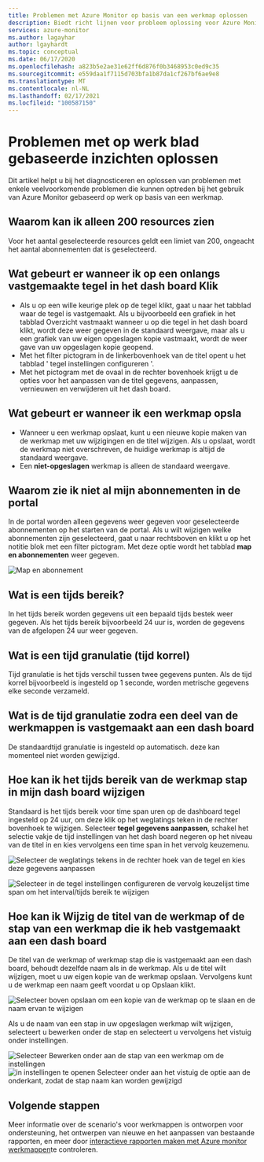 ```yaml
---
title: Problemen met Azure Monitor op basis van een werkmap oplossen
description: Biedt richt lijnen voor probleem oplossing voor Azure Monitor inzichten op basis van een werkmap voor services zoals Azure Key Vault, Azure CosmosDB, Azure Storage en Azure cache voor redis.
services: azure-monitor
ms.author: lagayhar
author: lgayhardt
ms.topic: conceptual
ms.date: 06/17/2020
ms.openlocfilehash: a823b5e2ae31e62ff6d876f0b3468953c0ed9c35
ms.sourcegitcommit: e559daa1f7115d703bfa1b87da1cf267bf6ae9e8
ms.translationtype: MT
ms.contentlocale: nl-NL
ms.lasthandoff: 02/17/2021
ms.locfileid: "100587150"
---
```

# <a name="troubleshooting-workbook-based-insights"></a>Problemen met op werk blad gebaseerde inzichten oplossen

Dit artikel helpt u bij het diagnosticeren en oplossen van problemen met enkele veelvoorkomende problemen die kunnen optreden bij het gebruik van Azure Monitor gebaseerd op werk op basis van een werkmap.


## <a name="why-can-i-only-see-200-resources"></a>Waarom kan ik alleen 200 resources zien

Voor het aantal geselecteerde resources geldt een limiet van 200, ongeacht het aantal abonnementen dat is geselecteerd.

## <a name="what-happens-when-i-click-on-a-recently-pinned-tile-in-the-dashboard"></a>Wat gebeurt er wanneer ik op een onlangs vastgemaakte tegel in het dash board Klik

* Als u op een wille keurige plek op de tegel klikt, gaat u naar het tabblad waar de tegel is vastgemaakt. Als u bijvoorbeeld een grafiek in het tabblad Overzicht vastmaakt wanneer u op die tegel in het dash board klikt, wordt deze weer gegeven in de standaard weergave, maar als u een grafiek van uw eigen opgeslagen kopie vastmaakt, wordt de weer gave van uw opgeslagen kopie geopend.
* Met het filter pictogram in de linkerbovenhoek van de titel opent u het tabblad ' tegel instellingen configureren '.
* Met het pictogram met de ovaal in de rechter bovenhoek krijgt u de opties voor het aanpassen van de titel gegevens, aanpassen, vernieuwen en verwijderen uit het dash board.

## <a name="what-happens-when-i-save-a-workbook"></a>Wat gebeurt er wanneer ik een werkmap opsla

* Wanneer u een werkmap opslaat, kunt u een nieuwe kopie maken van de werkmap met uw wijzigingen en de titel wijzigen. Als u opslaat, wordt de werkmap niet overschreven, de huidige werkmap is altijd de standaard weergave.
* Een **niet-opgeslagen** werkmap is alleen de standaard weergave.

## <a name="why-dont-i-see-all-my-subscriptions-in-the-portal"></a>Waarom zie ik niet al mijn abonnementen in de portal

In de portal worden alleen gegevens weer gegeven voor geselecteerde abonnementen op het starten van de portal. Als u wilt wijzigen welke abonnementen zijn geselecteerd, gaat u naar rechtsboven en klikt u op het notitie blok met een filter pictogram. Met deze optie wordt het tabblad **map en abonnementen** weer gegeven.

![Map en abonnement](./media/storage-insights-overview/fqa3.png)

## <a name="what-is-time-range"></a>Wat is een tijds bereik?

In het tijds bereik worden gegevens uit een bepaald tijds bestek weer gegeven. Als het tijds bereik bijvoorbeeld 24 uur is, worden de gegevens van de afgelopen 24 uur weer gegeven.

## <a name="what-is-time-granularity-time-grain"></a>Wat is een tijd granulatie (tijd korrel)

Tijd granulatie is het tijds verschil tussen twee gegevens punten. Als de tijd korrel bijvoorbeeld is ingesteld op 1 seconde, worden metrische gegevens elke seconde verzameld.

## <a name="what-is-the-time-granularity-once-we-pin-any-part-of-the-workbooks-to-a-dashboard"></a>Wat is de tijd granulatie zodra een deel van de werkmappen is vastgemaakt aan een dash board

De standaardtijd granulatie is ingesteld op automatisch. deze kan momenteel niet worden gewijzigd.

## <a name="how-do-i-change-the-timespan-time-range-of-the-workbook-step-on-my-dashboard"></a>Hoe kan ik het tijds bereik van de werkmap stap in mijn dash board wijzigen

Standaard is het tijds bereik voor time span uren op de dashboard tegel ingesteld op 24 uur, om deze klik op het weglatings teken in de rechter bovenhoek te wijzigen. Selecteer **tegel gegevens aanpassen**, schakel het selectie vakje de tijd instellingen van het dash board negeren op het niveau van de titel in en kies vervolgens een time span in het vervolg keuzemenu.  

![Selecteer de weglatings tekens in de rechter hoek van de tegel en kies deze gegevens aanpassen](./media/storage-insights-overview/fqa-data-settings.png)

![Selecteer in de tegel instellingen configureren de vervolg keuzelijst time span om het interval/tijds bereik te wijzigen](./media/storage-insights-overview/fqa-timespan.png)

## <a name="how-do-i-change-the-title-of-the-workbook-or-a-workbook-step-i-pinned-to-a-dashboard"></a>Hoe kan ik Wijzig de titel van de werkmap of de stap van een werkmap die ik heb vastgemaakt aan een dash board

De titel van de werkmap of werkmap stap die is vastgemaakt aan een dash board, behoudt dezelfde naam als in de werkmap. Als u de titel wilt wijzigen, moet u uw eigen kopie van de werkmap opslaan. Vervolgens kunt u de werkmap een naam geeft voordat u op Opslaan klikt.

![Selecteer boven opslaan om een kopie van de werkmap op te slaan en de naam ervan te wijzigen](./media/storage-insights-overview/fqa-change-workbook-name.png)

Als u de naam van een stap in uw opgeslagen werkmap wilt wijzigen, selecteert u bewerken onder de stap en selecteert u vervolgens het vistuig onder instellingen.

![Selecteer Bewerken onder aan de stap van een werkmap om de instellingen ](./media/storage-insights-overview/fqa-edit.png)
 ![ in instellingen te openen Selecteer onder aan het vistuig de optie aan de onderkant, zodat de stap naam kan worden gewijzigd](./media/storage-insights-overview/fqa-change-name.png)

## <a name="next-steps"></a>Volgende stappen

Meer informatie over de scenario's voor werkmappen is ontworpen voor ondersteuning, het ontwerpen van nieuwe en het aanpassen van bestaande rapporten, en meer door [interactieve rapporten maken met Azure monitor werkmappen](../visualize/workbooks-overview.md)te controleren.
